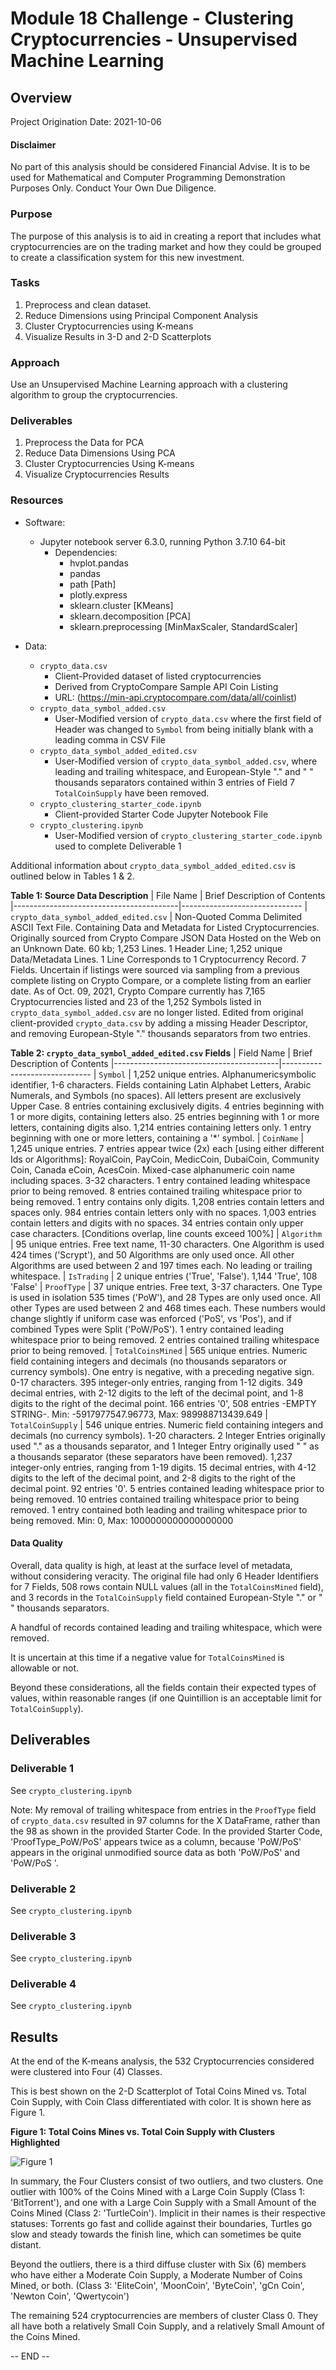 # Module 18 Challenge - Clustering Cryptocurrencies - Unsupervised Machine Learning

## Overview

Project Origination Date: 2021-10-06

#### Disclaimer

No part of this analysis should be considered Financial Advise. It is to be used for Mathematical
and Computer Programming Demonstration Purposes Only. Conduct Your Own Due Diligence.


### Purpose

The purpose of this analysis is to aid in creating a report that includes what cryptocurrencies
are on the trading market and how they could be grouped to create a classification system
for this new investment.


### Tasks

1. Preprocess and clean dataset.
2. Reduce Dimensions using Principal Component Analysis
3. Cluster Cryptocurrencies using K-means
4. Visualize Results in 3-D and 2-D Scatterplots

### Approach

Use an Unsupervised Machine Learning approach with a clustering algorithm to group the cryptocurrencies.


### Deliverables

1. Preprocess the Data for PCA
2. Reduce Data Dimensions Using PCA
3. Cluster Cryptocurrencies Using K-means
4. Visualize Cryptocurrencies Results


### Resources

- Software:
	- Jupyter notebook server 6.3.0, running Python 3.7.10 64-bit
		- Dependencies:
			- hvplot.pandas
			- pandas
			- path [Path]
			- plotly.express
			- sklearn.cluster [KMeans]
			- sklearn.decomposition [PCA]
			- sklearn.preprocessing [MinMaxScaler, StandardScaler]

- Data:
	- `crypto_data.csv`
		- Client-Provided dataset of listed cryptocurrencies
		- Derived from CryptoCompare Sample API Coin Listing
		- URL: (https://min-api.cryptocompare.com/data/all/coinlist)
	- `crypto_data_symbol_added.csv`
		- User-Modified version of `crypto_data.csv` where the first field of Header was changed to `Symbol` from being initially blank with a leading comma in CSV File
	- `crypto_data_symbol_added_edited.csv`
		- User-Modified version of `crypto_data_symbol_added.csv`, where leading and trailing whitespace, and European-Style "." and " " thousands separators contained within 3 entries of Field 7 `TotalCoinSupply` have been removed.
	- `crypto_clustering_starter_code.ipynb`
		- Client-provided Starter Code Jupyter Notebook File
	- `crypto_clustering.ipynb`
		- User-Modified version of `crypto_clustering_starter_code.ipynb` used to complete Deliverable 1


Additional information about `crypto_data_symbol_added_edited.csv` is outlined below in Tables 1 & 2.

**Table 1: Source Data Description**
| File Name                               | Brief Description of Contents
|-----------------------------------------|------------------------------
| `crypto_data_symbol_added_edited.csv`   | Non-Quoted Comma Delimited ASCII Text File. Containing Data and Metadata for Listed Cryptocurrencies. Originally sourced from Crypto Compare JSON Data Hosted on the Web on an Unknown Date. 60 kb; 1,253 Lines. 1 Header Line; 1,252 unique Data/Metadata Lines. 1 Line Corresponds to 1 Cryptocurrency Record. 7 Fields. Uncertain if listings were sourced via sampling from a previous complete listing on Crypto Compare, or a complete listing from an earlier date. As of Oct. 09, 2021, Crypto Compare currently has 7,165 Cryptocurrencies listed and 23 of the 1,252 Symbols listed in `crypto_data_symbol_added.csv` are no longer listed. Edited from original client-provided `crypto_data.csv` by adding a missing Header Descriptor, and removing European-Style "." thousands separators from two entries.

**Table 2: `crypto_data_symbol_added_edited.csv` Fields**
| Field Name                              | Brief Description of Contents
|-----------------------------------------|------------------------------
| `Symbol`                                | 1,252 unique entries. Alphanumericsymbolic identifier, 1-6 characters. Fields containing Latin Alphabet Letters, Arabic Numerals, and Symbols (no spaces). All letters present are exclusively Upper Case. 8 entries containing exclusively digits. 4 entries beginning with 1 or more digits, containing letters also. 25 entries beginning with 1 or more letters, containing digits also. 1,214 entries containing letters only. 1 entry beginning with one or more letters, containing a '*' symbol.
| `CoinName`                              | 1,245 unique entries. 7 entries appear twice (2x) each [using either different Ids or Algorithms]: RoyalCoin, PayCoin, MedicCoin, DubaiCoin, Community Coin, Canada eCoin, AcesCoin. Mixed-case alphanumeric coin name including spaces. 3-32 characters. 1 entry contained leading whitespace prior to being removed. 8 entries contained trailing whitespace prior to being removed. 1 entry contains only digits. 1,208 entries contain letters and spaces only. 984 entries contain letters only with no spaces. 1,003 entries contain letters and digits with no spaces. 34 entries contain only upper case characters. [Conditions overlap, line counts exceed 100%]
| `Algorithm`                             | 95 unique entries. Free text name, 11-30 characters. One Algorithm is used 424 times ('Scrypt'), and 50 Algorithms are only used once. All other Algorithms are used between 2 and 197 times each. No leading or trailing whitespace.
| `IsTrading`                             | 2 unique entries ('True', 'False'). 1,144 'True', 108 'False'
| `ProofType`                             | 37 unique entries. Free text, 3-37 characters. One Type is used in isolation 535 times ('PoW'), and 28 Types are only used once. All other Types are used between 2 and 468 times each. These numbers would change slightly if uniform case was enforced ('PoS', vs 'Pos'), and if combined Types were Split ('PoW/PoS'). 1 entry contained leading whitespace prior to being removed. 2 entries contained trailing whitespace prior to being removed.
| `TotalCoinsMined`                       | 565 unique entries. Numeric field containing integers and decimals (no thousands separators or currency symbols). One entry is negative, with a preceding negative sign. 0-17 characters. 395 integer-only entries, ranging from 1-12 digits. 349 decimal entries, with 2-12 digits to the left of the decimal point, and 1-8 digits to the right of the decimal point. 166 entries '0', 508 entries -EMPTY STRING-. Min: -5917977547.96773, Max:  989988713439.649
| `TotalCoinSupply`                       | 546 unique entries. Numeric field containing integers and decimals (no currency symbols). 1-20 characters. 2 Integer Entries originally used "." as a thousands separator, and 1 Integer Entry originally used " " as a thousands separator (these separators have been removed). 1,237 integer-only entries, ranging from 1-19 digits. 15 decimal entries, with 4-12 digits to the left of the decimal point, and 2-8 digits to the right of the decimal point. 92 entries '0'. 5 entries contained leading whitespace prior to being removed. 10 entries contained trailing whitespace prior to being removed. 1 entry contained both leading and trailing whitespace prior to being removed. Min: 0, Max: 1000000000000000000

	  
#### Data Quality                           

Overall, data quality is high, at least at the surface level of metadata, without considering veracity.
The original file had only 6 Header Identifiers for 7 Fields, 508 rows contain NULL values (all in the `TotalCoinsMined` field),
and 3 records in the `TotalCoinSupply` field contained European-Style "." or " " thousands separators.

A handful of records contained leading and trailing whitespace, which were removed.

It is uncertain at this time if a negative value for `TotalCoinsMined` is allowable or not.

Beyond these considerations, all the fields contain their expected types of values, within reasonable ranges (if one Quintillion is an acceptable limit for `TotalCoinSupply`).

## Deliverables

### Deliverable 1

See `crypto_clustering.ipynb`

Note: My removal of trailing whitespace from entries in the `ProofType` field of `crypto_data.csv` resulted in 97 columns for the X DataFrame, rather than the 98 as shown in the provided Starter Code.
In the provided Starter Code, 'ProofType_PoW/PoS' appears twice as a column, because 'PoW/PoS' appears in the original unmodified source data as both 'PoW/PoS' and 'PoW/PoS '.

### Deliverable 2

See `crypto_clustering.ipynb`

### Deliverable 3

See `crypto_clustering.ipynb`

### Deliverable 4

See `crypto_clustering.ipynb`

## Results

At the end of the K-means analysis, the 532 Cryptocurrencies considered were clustered into Four (4) Classes.

This is best shown on the 2-D Scatterplot of Total Coins Mined vs. Total Coin Supply, with Coin Class differentiated
with color. It is shown here as Figure 1.

**Figure 1: Total Coins Mines vs. Total Coin Supply with Clusters Highlighted**

![Figure 1](Images/Figure_01_bokeh_plot.png "Figure 1")

In summary, the Four Clusters consist of two outliers, and two clusters. One outlier with 100% of the Coins Mined with a Large Coin Supply (Class 1: 'BitTorrent'),
and one with a Large Coin Supply with a Small Amount of the Coins Mined (Class 2: 'TurtleCoin'). Implicit in their names is their respective
statuses: Torrents go fast and collide against their boundaries, Turtles go slow and steady towards the finish line, which can sometimes be
quite distant.

Beyond the outliers, there is a third diffuse cluster with Six (6) members who have either a Moderate Coin Supply, a Moderate Number of Coins Mined,
or both. (Class 3: 'EliteCoin', 'MoonCoin', 'ByteCoin', 'gCn Coin', 'Newton Coin', 'Qwertycoin')

The remaining 524 cryptocurrencies are members of cluster Class 0. They all have both a relatively Small Coin Supply, and a relatively Small Amount of the Coins Mined.

-- END --
